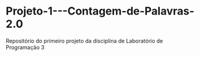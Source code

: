 # Projeto-1---Contagem-de-Palavras-2.0
Repositório do primeiro projeto da disciplina de Laboratório de Programação 3
